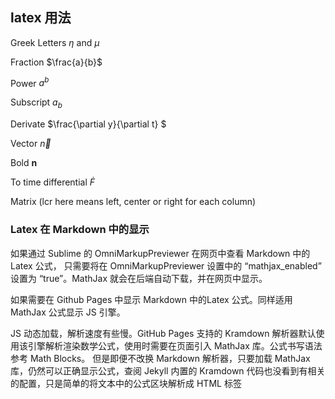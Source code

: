 ## latex 用法

Greek Letters $\eta$ and $\mu$

Fraction $\frac{a}{b}$

Power $a^b$

 <!--more-->

Subscript $a_b$

Derivate $\frac{\partial y}{\partial t} $

Vector $\vec{n}$

Bold $\mathbf{n}$

To time differential $\dot{F}$

Matrix (lcr here means left, center or right for each column)




### Latex 在 Markdown 中的显示

如果通过 Sublime 的 OmniMarkupPreviewer 在网页中查看 Markdown 中的 Latex 公式， 只需要将在 OmniMarkupPreviewer 设置中的 “mathjax_enabled” 设置为 “true”。MathJax 就会在后端自动下载，并在网页中显示。

如果需要在 Github Pages 中显示 Markdown 中的Latex 公式。同样适用 MathJax 公式显示 JS 引擎。

JS 动态加载，解析速度有些慢。GitHub Pages 支持的 Kramdown 解析器默认使用该引擎解析渲染数学公式，使用时需要在页面引入 MathJax 库。公式书写语法参考 Math Blocks。
但是即便不改换 Markdown 解析器，只要加载 MathJax 库，仍然可以正确显示公式，查阅 Jekyll 内置的 Kramdown 代码也没看到有相关的配置，只是简单的将文本中的公式区块解析成 HTML 标签 <script type="math/tex">，最终的公式渲染工作还是由 JS 实现。

1. 在 _config.yml 中指定 Markdown 解析器

```python

# Conversion
markdown: kramdown

```

2. 将下面代码加入 /layout/default.html 文件的 <head> 标签里

```

<!-- mathjax config similar to math.stackexchange -->

<script type="text/x-mathjax-config">
  MathJax.Hub.Config({
    tex2jax: {
      inlineMath: [ ['$','$'], ["\\(","\\)"] ],
      processEscapes: true
    }
  });
</script>

<script type="text/x-mathjax-config">
    MathJax.Hub.Config({
      tex2jax: {
        skipTags: ['script', 'noscript', 'style', 'textarea', 'pre', 'code']
      }
    });
</script>

<script type="text/x-mathjax-config">
    MathJax.Hub.Queue(function() {
        var all = MathJax.Hub.getAllJax(), i;
        for(i=0; i < all.length; i += 1) {
            all[i].SourceElement().parentNode.className += ' has-jax';
        }
    });
</script>

<script type="text/javascript"
   src="http://cdn.mathjax.org/mathjax/latest/MathJax.js?config=TeX-AMS-MML_HTMLorMML">
</script>


3. 最后在 Markdown 文件里写公式代码

```



References：
1. http://alfred-sun.github.io/blog/2014/12/05/github-pages/
2. 


